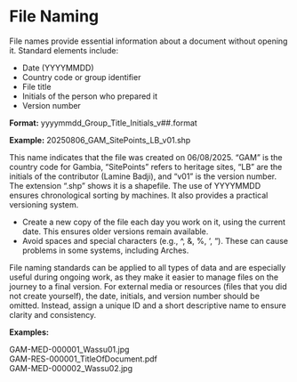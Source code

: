 # File Naming

File names provide essential information about a document without opening it. 
Standard elements include:

- Date (YYYYMMDD)
- Country code or group identifier
- File title
- Initials of the person who prepared it
- Version number

**Format:**
yyyymmdd_Group_Title_Initials_v##.format

**Example:**
20250806_GAM_SitePoints_LB_v01.shp

This name indicates that the file was created on 06/08/2025. “GAM” is the country code for Gambia, “SitePoints” refers to heritage sites, “LB” are the initials of the contributor (Lamine Badji), and “v01” is the version number. The extension “.shp” shows it is a shapefile.
The use of YYYYMMDD ensures chronological sorting by machines. It also provides a practical versioning system.

- Create a new copy of the file each day you work on it, using the current date. This ensures older versions remain available.
- Avoid spaces and special characters (e.g., ^, &, %, ‘, “). These can cause problems in some systems, including Arches.

File naming standards can be applied to all types of data and are especially useful during ongoing work, as they make it easier to manage files on the journey to a final version.
For external media or resources (files that you did not create yourself), the date, initials, and version number should be omitted. Instead, assign a unique ID and a short descriptive name to ensure clarity and consistency.

**Examples:**

GAM-MED-000001_Wassu01.jpg <br>
GAM-RES-000001_TitleOfDocument.pdf<br>
GAM-MED-000002_Wassu02.jpg
